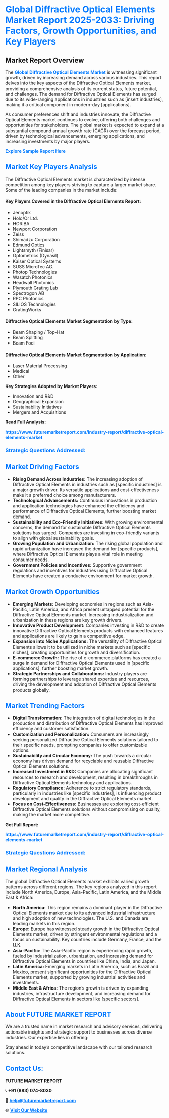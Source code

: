 <h1 style="color: #007BFF;">Global Diffractive Optical Elements Market Report 2025-2033: Driving Factors, Growth Opportunities, and Key Players</h1>

<section id="overview">
<h2>Market Report Overview</h2>
<p>The <a href="https://www.futuremarketreport.com/industry-report/diffractive-optical-elements-market" style="color: #007BFF; text-decoration: none;"><strong>Global Diffractive Optical Elements Market</strong></a> is witnessing significant growth, driven by increasing demand across various industries. This report delves into the key aspects of the Diffractive Optical Elements market, providing a comprehensive analysis of its current status, future potential, and challenges. The demand for Diffractive Optical Elements has surged due to its wide-ranging applications in industries such as [insert industries], making it a critical component in modern-day [applications].</p>
<p>As consumer preferences shift and industries innovate, the Diffractive Optical Elements market continues to evolve, offering both challenges and opportunities for stakeholders. The global market is expected to expand at a substantial compound annual growth rate (CAGR) over the forecast period, driven by technological advancements, emerging applications, and increasing investments by major players.</p>
</section>

<section id="overview">
<p><a href="https://www.futuremarketreport.com/request-sample/reportId=103772" style="color: #007BFF; text-decoration: none;"><strong>Explore Sample Report Here</strong></a></p>
</section>

<section id="key-players">
<h2 style="color: #007BFF;">Market Key Players Analysis</h2>
<p>The Diffractive Optical Elements market is characterized by intense competition among key players striving to capture a larger market share. Some of the leading companies in the market include:</p>
<h4>Key Players Covered in the Diffractive Optical Elements Report:</h4>
<ul><li>Jenoptik</li><li>Holo/Or Ltd.</li><li>HORIBA</li><li>Newport Corporation</li><li>Zeiss</li><li>Shimadzu Corporation</li><li>Edmund Optics</li><li>Lightsmyth (Finisar)</li><li>Optometrics (Dynasil)</li><li>Kaiser Optical Systems</li><li>SUSS MicroTec AG.</li><li>Photop Technologies</li><li>Wasatch Photonics</li><li>Headwall Photonics</li><li>Plymouth Grating Lab</li><li>Spectrogon AB</li><li>RPC Photonics</li><li>SILIOS Technologies</li><li>GratingWorks</li></ul>
<h4>Diffractive Optical Elements Market Segmentation by Type:</h4>
<ul><li>Beam Shaping / Top-Hat</li><li>Beam Splitting</li><li>Beam Foci</li></ul>

<h4>Diffractive Optical Elements Market Segmentation by Application:</h4>
<ul><li>Laser Material Processing</li><li>Medical</li><li>Other</li></ul>
<p><strong>Key Strategies Adopted by Market Players:</strong></p>
<ul>
<li>Innovation and R&D</li>
<li>Geographical Expansion</li>
<li>Sustainability Initiatives</li>
<li>Mergers and Acquisitions</li>
</ul>
</section>

<section>
<p><strong>Read Full Analysis: </strong></p><a href="https://www.futuremarketreport.com/industry-report/diffractive-optical-elements-market" style="color: #007BFF; text-decoration: none;"><strong>https://www.futuremarketreport.com/industry-report/diffractive-optical-elements-market</strong></a>
<h3 style="color: #007BFF;">Strategic Questions Addressed:</h3>
</section>

<section id="driving-factors">
<h2 style="color: #007BFF;">Market Driving Factors</h2>
<ul>
<li><strong>Rising Demand Across Industries:</strong> The increasing adoption of Diffractive Optical Elements in industries such as [specific industries] is a major growth driver. Its versatile applications and cost-effectiveness make it a preferred choice among manufacturers.</li>
<li><strong>Technological Advancements:</strong> Continuous innovations in production and application technologies have enhanced the efficiency and performance of Diffractive Optical Elements, further boosting market demand.</li>
<li><strong>Sustainability and Eco-Friendly Initiatives:</strong> With growing environmental concerns, the demand for sustainable Diffractive Optical Elements solutions has surged. Companies are investing in eco-friendly variants to align with global sustainability goals.</li>
<li><strong>Growing Population and Urbanization:</strong> The rising global population and rapid urbanization have increased the demand for [specific products], where Diffractive Optical Elements plays a vital role in meeting consumer needs.</li>
<li><strong>Government Policies and Incentives:</strong> Supportive government regulations and incentives for industries using Diffractive Optical Elements have created a conducive environment for market growth.</li>
</ul>
</section>

<section id="growth-opportunities">
<h2 style="color: #007BFF;">Market Growth Opportunities</h2>
<ul>
<li><strong>Emerging Markets:</strong> Developing economies in regions such as Asia-Pacific, Latin America, and Africa present untapped potential for the Diffractive Optical Elements market. Increasing industrialization and urbanization in these regions are key growth drivers.</li>
<li><strong>Innovative Product Development:</strong> Companies investing in R&D to create innovative Diffractive Optical Elements products with enhanced features and applications are likely to gain a competitive edge.</li>
<li><strong>Expansion into Niche Applications:</strong> The versatility of Diffractive Optical Elements allows it to be utilized in niche markets such as [specific niches], creating opportunities for growth and diversification.</li>
<li><strong>E-commerce Growth:</strong> The rise of e-commerce platforms has created a surge in demand for Diffractive Optical Elements used in [specific applications], further boosting market growth.</li>
<li><strong>Strategic Partnerships and Collaborations:</strong> Industry players are forming partnerships to leverage shared expertise and resources, driving the development and adoption of Diffractive Optical Elements products globally.</li>
</ul>
</section>

<section id="trending-factors">
<h2 style="color: #007BFF;">Market Trending Factors</h2>
<ul>
<li><strong>Digital Transformation:</strong> The integration of digital technologies in the production and distribution of Diffractive Optical Elements has improved efficiency and customer satisfaction.</li>
<li><strong>Customization and Personalization:</strong> Consumers are increasingly seeking personalized Diffractive Optical Elements solutions tailored to their specific needs, prompting companies to offer customizable options.</li>
<li><strong>Sustainability and Circular Economy:</strong> The push towards a circular economy has driven demand for recyclable and reusable Diffractive Optical Elements solutions.</li>
<li><strong>Increased Investment in R&D:</strong> Companies are allocating significant resources to research and development, resulting in breakthroughs in Diffractive Optical Elements technology and applications.</li>
<li><strong>Regulatory Compliance:</strong> Adherence to strict regulatory standards, particularly in industries like [specific industries], is influencing product development and quality in the Diffractive Optical Elements market.</li>
<li><strong>Focus on Cost-Effectiveness:</strong> Businesses are exploring cost-efficient Diffractive Optical Elements solutions without compromising on quality, making the market more competitive.</li>
</ul>
</section>

<section>
<p><strong>Get Full Report: </strong></p><a href="https://www.futuremarketreport.com/industry-report/diffractive-optical-elements-market" style="color: #007BFF; text-decoration: none;"><strong>https://www.futuremarketreport.com/industry-report/diffractive-optical-elements-market</strong></a>
<h3 style="color: #007BFF;">Strategic Questions Addressed:</h3>
</section>


<section id="regional-analysis">
<h2 style="color: #007BFF;">Market Regional Analysis</h2>
<p>The global Diffractive Optical Elements market exhibits varied growth patterns across different regions. The key regions analyzed in this report include North America, Europe, Asia-Pacific, Latin America, and the Middle East & Africa:</p>
<ul>
<li><strong>North America:</strong> This region remains a dominant player in the Diffractive Optical Elements market due to its advanced industrial infrastructure and high adoption of new technologies. The U.S. and Canada are leading markets in this region.</li>
<li><strong>Europe:</strong> Europe has witnessed steady growth in the Diffractive Optical Elements market, driven by stringent environmental regulations and a focus on sustainability. Key countries include Germany, France, and the U.K.</li>
<li><strong>Asia-Pacific:</strong> The Asia-Pacific region is experiencing rapid growth, fueled by industrialization, urbanization, and increasing demand for Diffractive Optical Elements in countries like China, India, and Japan.</li>
<li><strong>Latin America:</strong> Emerging markets in Latin America, such as Brazil and Mexico, present significant opportunities for the Diffractive Optical Elements market, supported by growing industrial activities and investments.</li>
<li><strong>Middle East & Africa:</strong> The region’s growth is driven by expanding industries, infrastructure development, and increasing demand for Diffractive Optical Elements in sectors like [specific sectors].</li>
</ul>
</section>

<footer>
<h2 style="color: #007BFF;">About FUTURE MARKET REPORT</h2>
<p>We are a trusted name in market research and advisory services, delivering actionable insights and strategic support to businesses across diverse industries. Our expertise lies in offering:</p>

<p>Stay ahead in today’s competitive landscape with our tailored research solutions.</p>

<h2 style="color: #007BFF;">Contact Us:</h2>
<p><strong>FUTURE MARKET REPORT</strong></p>
<p>📞 <strong>+91 (883) 074-8030</strong></p>
<p>📧 <strong><a href="mailto:help@futuremarketreport.com" style="color: #007BFF;">help@futuremarketreport.com</a></strong></p>
<p>🌐 <strong><a href="https://www.futuremarketreport.com/" style="color: #007BFF;">Visit Our Website</a></strong></p>
</footer>